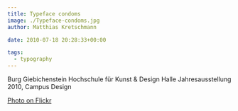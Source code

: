 ```yaml
---
title: Typeface condoms
image: ./Typeface-condoms.jpg
author: Matthias Kretschmann

date: 2010-07-18 20:28:33+00:00

tags:
  - typography
---
```


Burg Giebichenstein Hochschule für Kunst & Design Halle Jahresausstellung 2010, Campus Design

[Photo on Flickr](http://www.flickr.com/photos/krema/4806178714)
